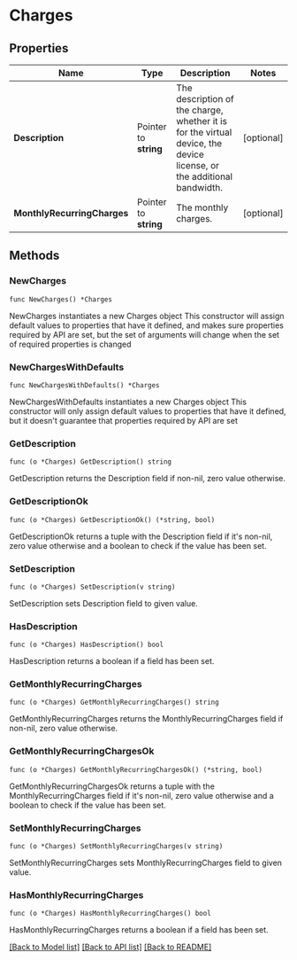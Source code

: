 # Charges

## Properties

Name | Type | Description | Notes
------------ | ------------- | ------------- | -------------
**Description** | Pointer to **string** | The description of the charge, whether it is for the virtual device, the device license, or the additional bandwidth. | [optional] 
**MonthlyRecurringCharges** | Pointer to **string** | The monthly charges. | [optional] 

## Methods

### NewCharges

`func NewCharges() *Charges`

NewCharges instantiates a new Charges object
This constructor will assign default values to properties that have it defined,
and makes sure properties required by API are set, but the set of arguments
will change when the set of required properties is changed

### NewChargesWithDefaults

`func NewChargesWithDefaults() *Charges`

NewChargesWithDefaults instantiates a new Charges object
This constructor will only assign default values to properties that have it defined,
but it doesn't guarantee that properties required by API are set

### GetDescription

`func (o *Charges) GetDescription() string`

GetDescription returns the Description field if non-nil, zero value otherwise.

### GetDescriptionOk

`func (o *Charges) GetDescriptionOk() (*string, bool)`

GetDescriptionOk returns a tuple with the Description field if it's non-nil, zero value otherwise
and a boolean to check if the value has been set.

### SetDescription

`func (o *Charges) SetDescription(v string)`

SetDescription sets Description field to given value.

### HasDescription

`func (o *Charges) HasDescription() bool`

HasDescription returns a boolean if a field has been set.

### GetMonthlyRecurringCharges

`func (o *Charges) GetMonthlyRecurringCharges() string`

GetMonthlyRecurringCharges returns the MonthlyRecurringCharges field if non-nil, zero value otherwise.

### GetMonthlyRecurringChargesOk

`func (o *Charges) GetMonthlyRecurringChargesOk() (*string, bool)`

GetMonthlyRecurringChargesOk returns a tuple with the MonthlyRecurringCharges field if it's non-nil, zero value otherwise
and a boolean to check if the value has been set.

### SetMonthlyRecurringCharges

`func (o *Charges) SetMonthlyRecurringCharges(v string)`

SetMonthlyRecurringCharges sets MonthlyRecurringCharges field to given value.

### HasMonthlyRecurringCharges

`func (o *Charges) HasMonthlyRecurringCharges() bool`

HasMonthlyRecurringCharges returns a boolean if a field has been set.


[[Back to Model list]](../README.md#documentation-for-models) [[Back to API list]](../README.md#documentation-for-api-endpoints) [[Back to README]](../README.md)



